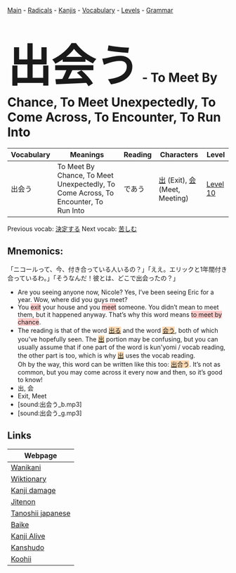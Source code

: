 <style> bigfont {font-size: 100px}</style>
[Main](../README.md) -
[Radicals](../radicals.md) -
[Kanjis](../kanjis.md) -
[Vocabulary](../vocabulary.md) -
[Levels](../levels.md) -
[Grammar](../grammar.md)
# <bigfont> 出会う</bigfont> - To Meet By Chance, To Meet Unexpectedly, To Come Across, To Encounter, To Run Into 

| Vocabulary | Meanings | Reading | Characters | Level |
| --- | --- | --- | --- | --- |
| 出会う | To Meet By Chance, To Meet Unexpectedly, To Come Across, To Encounter, To Run Into | であう |  [出](../kanjis/出.md) (Exit), [会](../kanjis/会.md) (Meet, Meeting) | [Level 10](../levels/wk_level10.md) |

Previous vocab: [決定する](決定する.md) Next vocab: [苦しむ](苦しむ.md) 

## Mnemonics:
「ニコールって、今、付き合っている人いるの？」「ええ。エリックと1年間付き合っているわ。」「そうなんだ！彼とは、どこで出会ったの？」
* Are you seeing anyone now, Nicole? Yes, I’ve been seeing Eric for a year. Wow, where did you guys meet?
* You <span style="background-color:#ffcccb"> exit</span> your house and you <span style="background-color:#ffcccb"> meet</span> someone. You didn’t mean to meet them, but it happened anyway. That’s why this word means <span style="background-color:#ffcccb"> to meet by chance</span>.
* The reading is that of the word <span style="background-color:#fed8b1"> [出る]([出](https://jisho.org/search/出)る)</span> and the word <span style="background-color:#fed8b1"> [会う](https://jisho.org/search/会う)</span>, both of which you've hopefully seen. The <span style="background-color:#fed8b1"> [出](https://jisho.org/search/出)</span> portion may be confusing, but you can usually assume that if one part of the word is kun'yomi / vocab reading, the other part is too, which is why <span style="background-color:#fed8b1"> [出](https://jisho.org/search/出)</span> uses the vocab reading.<br />Oh by the way, this word can be written like this too: <span style="background-color:#fed8b1"> [出](https://jisho.org/search/出)合う</span>. It’s not as common, but you may come across it every now and then, so it’s good to know! 
* 出, 会
* Exit, Meet
* [sound:出会う_b.mp3]
* [sound:出会う_g.mp3]


## Links 

| Webpage |
| --- |
| [Wanikani          ](https://www.wanikani.com/kanji/出会う) |
| [Wiktionary        ](https://en.wiktionary.org/wiki/出会う) |
| [Kanji damage      ](http://www.kanjidamage.com/kanji/search?utf8=✓&q=出会う) |
| [Jitenon           ](https://jitenon.com/kanji/出会う) |
| [Tanoshii japanese ](https://www.tanoshiijapanese.com/dictionary/kanji.cfm?k=出会う) |
| [Baike             ](https://baike.baidu.com/item/出会う) |
| [Kanji Alive       ](https://app.kanjialive.com/出会う) |
| [Kanshudo          ](https://www.kanshudo.com/searchmn?q=出会う) |
| [Koohii            ](https://kanji.koohii.com/study/kanji/出会う) |
